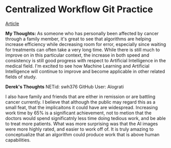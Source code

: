 # Centralized Workflow Git Practice
[Article](https://www.sciencedaily.com/releases/2022/08/220824152208.htm)

**My Thoughts:**
As someone who has personally been affected by cancer through a family member, it's great to see that algorithms are helping increase efficiency while decreasing room for error, especially since waiting for treatments can often take a very long time. While there is still much to improve on in this particular context, the increase in both speed and consistency is still good progress with respect to Artificial Intelligence in the medical field. I'm excited to see how Machine Learning and Artificial Intelligence will continue to improve and become applicable in other related fields of study.

**Derek's Thoughts** 
NETid: swh376
GitHub User: Alograti

I also have family and friends that are either in remission or are battling cancer currently. I believe that although the public may regard this as a small feat, that the implicaitons it could have are widespread. Increasing work time by 65% is a significant achievement, not to metion that the doctors would spend significatnly less time doing tedious work, and be able to treat more patients. What was more surprising was that the AI images were more highly rated, and easier to work off of. It is truly amazing to conceptualize that an algorithm could produce work that is above human capabilities. 
